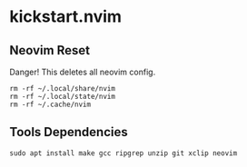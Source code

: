 # kickstart.nvim

## Neovim Reset

Danger! This deletes all neovim config.

```shell
rm -rf ~/.local/share/nvim
rm -rf ~/.local/state/nvim
rm -rf ~/.cache/nvim
```

## Tools Dependencies

```
sudo apt install make gcc ripgrep unzip git xclip neovim
```

